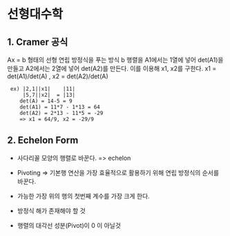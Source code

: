 # 선형대수학

## 1. Cramer 공식

  Ax = b 형태의 선형 연립 방정식을 푸는 방식
  b 행렬을 A1에서는 1열에 넣어 det(A1)을 만들고 A2에서는 2열에 넣어 det(A2)를 만든다.
  이를 이용해 x1, x2를 구한다.
  x1 = det(A1)/det(A) , x2 = det(A2)/det(A)
```  
 ex) |2,1||x1|    |11|
     |5,7||x2|  = |13|
    det(A) = 14-5 = 9
    det(A1) = 11*7 - 1*13 = 64
    det(A2) = 2*13 - 11*5 = -29
    => x1 = 64/9, x2 = -29/9
```
## 2. Echelon Form

  - 사다리꼴 모양의 행렬로 바꾼다. => echelon
  - Pivoting => 기본행 연산을 가장 효율적으로 활용하기 위해 연립 방정식의 순서를 바꾼다.
  - 가능한 가장 위의 행의 첫번째 계수를 가장 크게 한다.

  - 방정식 해가 존재해야 할 것
  - 행렬의 대각선 성분(Pivot)이 0 이 아닐것
  
